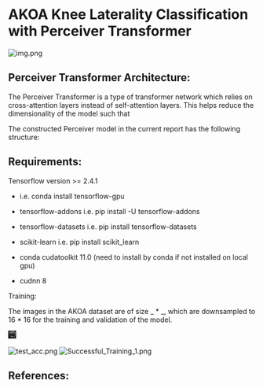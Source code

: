 # AKOA Knee Laterality Classification with Perceiver Transformer

![img.png](img.png)

Perceiver Transformer Architecture:
-
The Perceiver Transformer is a type of transformer network which relies on cross-attention layers
instead of self-attention layers. This helps reduce the dimensionality of the model such that


The constructed Perceiver model in the current report has the following structure:



Requirements:
- 
Tensorflow version >= 2.4.1
  - i.e. conda install tensorflow-gpu
- tensorflow-addons i.e. pip install -U tensorflow-addons
- tensorflow-datasets i.e. pip install tensorflow-datasets
- scikit-learn i.e. pip install scikit_learn

- conda cudatoolkit 11.0 (need to install by conda if not installed on local gpu)
- cudnn 8

Training:

The images in the AKOA dataset are of size _ * _, which are downsampled to 16 * 16
for the training and validation of the model. 

![input_train_image.png](input_train_image.png)


![test_acc.png](test_acc.png)
![Successful_Training_1.png](Successful_Training_1.png)


References:
-